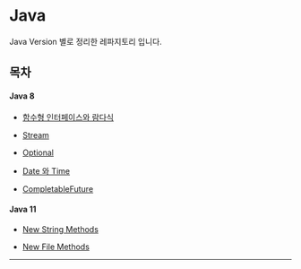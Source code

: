 # Java 

Java Version 별로 정리한 레파지토리 입니다. 

## 목차

#### Java 8 

- [함수형 인터페이스와 람다식](함수형-인터페이와-람다) <br/>

- [Stream](docs/java8/stream.md) <br/>

- [Optional](docs/java8/optional.md) <br/>

- [Date 와 Time](docs/java8/date-time.md) <br/>

- [CompletableFuture](docs/java8/completable-future.md) <br/>

#### Java 11 

- [New String Methods](docs/java11/new-string.md)

- [New File Methods](docs/java11/new-file.md)

***
